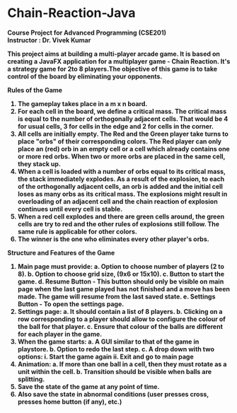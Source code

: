 # Chain-Reaction-Java
<b> Course Project for Advanced Programming (CSE201)<b><br>
<b> Instructor : Dr. Vivek Kumar </b><br>

This project aims at building a multi-player arcade game.
It is based on creating a JavaFX application for a multiplayer game - Chain Reaction. It's a strategy game for 2to 8 players.The objective of this game is to take control of the board by eliminating your  opponents.

<b> Rules of the Game </b>
1. The gameplay takes place in a m x n board.
2. For each cell in the board, we define a critical mass. The critical mass is equal to the
number of orthogonally adjacent cells. That would be 4 for usual cells, 3 for cells in
the edge and 2 for cells in the corner.
3. All cells are initially empty. The Red and the Green player take turns to place "orbs"
of their corresponding colors. The Red player can only place an (red) orb in an empty
cell or a cell which already contains one or more red orbs. When two or more orbs
are placed in the same cell, they stack up.
4. When a cell is loaded with a number of orbs equal to its critical mass, the stack
immediately explodes. As a result of the explosion, to each of the orthogonally
adjacent cells, an orb is added and the initial cell loses as many orbs as its critical
mass. The explosions might result in overloading of an adjacent cell and the chain
reaction of explosion continues until every cell is stable.
5. When a red cell explodes and there are green cells around, the green cells are try to
red and the other rules of explosions still follow. The same rule is applicable for other
colors.
6. The winner is the one who eliminates every other player's orbs.


<b> Structure and Features of the Game </b>
1. Main page must provide:
a. Option to choose number of players (2 to 8).
b. Option to choose grid size, (9x6 or 15x10).
c. Button to start the game.
d. Resume Button - This button should only be visible on main page when the last
game played has not finished and a move has been made. The game will resume
from the last saved state.
e. Settings Button - To open the settings page.
2. Settings page:
a. It should contain a list of 8 players.
b. Clicking on a row corresponding to a player should allow to configure the colour
of the ball for that player.
c. Ensure that colour of the balls are different for each player in the game.
3. When the game starts:
a. A GUI similar to that of the game in playstore.
b. Option to redo the last step.
c. A drop down with two options:
i. Start the game again
ii. Exit and go to main page
4. Animation:
a. If more than one ball in a cell, then they must rotate as a unit within the cell.
b. Transition should be visible when balls are splitting.
5. Save the state of the game at any point of time.
6. Also save the state in abnormal conditions (user presses cross, presses home button (if
any), etc.)
